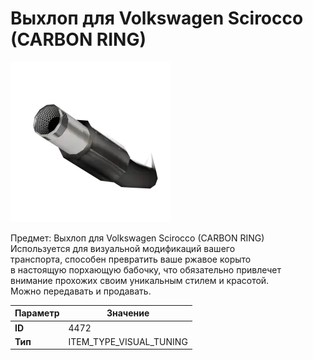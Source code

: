 # Выхлоп для Volkswagen Scirocco (CARBON RING)

![Item Image](../img/4472.webp?raw=true)

Предмет: Выхлоп для Volkswagen Scirocco (CARBON RING)<br>Используется для визуальной модификаций вашего<br>транспорта, способен превратить ваше ржавое корыто<br>в настоящую порхающую бабочку, что обязательно привлечет<br>внимание прохожих своим уникальным стилем и красотой.<br>Можно передавать и продавать.


| Параметр | Значение |
|----------|----------|
| **ID** | 4472 |
| **Тип** | ITEM_TYPE_VISUAL_TUNING |

